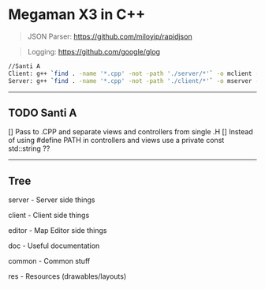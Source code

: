 # Megaman X3 in C++

> JSON Parser: https://github.com/miloyip/rapidjson

> Logging: https://github.com/google/glog


```Bash
//Santi A
Client: g++ `find . -name '*.cpp' -not -path './server/*'` -o mclient -Wall -pipe `pkg-config --cflags --libs gtkmm-3.0`
Server: g++ `find . -name '*.cpp' -not -path './client/*'` -o mserver -Wall -pipe `pkg-config --cflags --libs gtkmm-3.0`
```

----------------------------
TODO Santi A
----------------------------
[] Pass to .CPP and separate views and controllers from single .H
[] Instead of using #define PATH in controllers and views use a private const std::string ??

-----------------------------
Tree
-----------------------------

server - Server side things

client - Client side things

editor - Map Editor side things

doc - Useful documentation

common - Common stuff

res - Resources (drawables/layouts)
